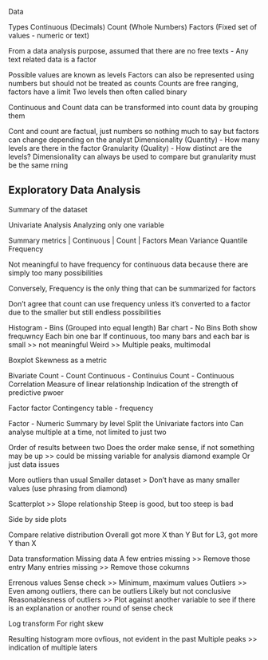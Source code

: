 Data

Types
Continuous (Decimals)
Count (Whole Numbers)
Factors (Fixed set of values - numeric or text)

From a data analysis purpose, assumed that there are no free texts - Any text related data is a factor

Possible values are known as levels
Factors can also be represented using numbers but should not be treated as counts
Counts are free ranging, factors have a limit
Two levels then often called binary

Continuous and Count data can be transformed into count data by grouping them


Cont and count are factual, just numbers so nothing much to say but factors can change depending on the analyst
Dimensionality (Quantity) - How many levels are there in the factor
Granularity (Quality) - How distinct are the levels?
Dimensionality can always be used to compare but granularity must be the same rning

## **Exploratory Data Analysis**

Summary of the dataset

Univariate Analysis
Analyzing only one variable


Summary metrics | Continuous | Count | Factors
Mean
Variance
Quantile
Frequency

Not meaningful to have frequency for continuous data because there are simply too many possibilities

Conversely, Frequency is the only thing that can be summarized for factors

Don’t agree that count can use frequency unless it’s converted to a factor due to the smaller but still endless possibilities

Histogram - Bins (Grouped into equal length)
Bar chart - No Bins 
Both show frequwncy
Each bin one bar
If continuous, too many bars and each bar is small >> not meaningful
Weird >> Multiple peaks, multimodal

Boxplot
Skewness as a metric

Bivariate
Count - Count
Continuous - Continuius
Count - Continuous
Correlation
Measure of linear relationship
Indication of the strength of predictive pwoer

Factor factor 
Contingency table - frequency

Factor - Numeric
Summary by level
Split the Univariate factors into
Can analyse multiple at a time, not limited to just two

Order of results between two
Does the order make sense, if not something may be up >> could be missing variable for analysis diamond example
Or just data issues

More outliers than usual
Smaller dataset > Don’t have as many smaller values (use phrasing from diamond)



Scatterplot >> Slope relationship
Steep is good, but too steep is bad


Side by side plots

Compare relative distribution 
Overall got more X than Y
But for L3, got more Y than X


Data transformation
Missing data
A few entries missing >> Remove those entry
Many entries missing >> Remove those cokumns

Errenous values
Sense check >> Minimum, maximum values
Outliers >> Even among outliers, there can be outliers
Likely but not conclusive
Reasonablesness of outliers >> Plot against another variable to see if there is an explanation or another round of sense check

Log transform
For right skew

Resulting histogram more ovfious, not evident in the past
Multiple peaks >> indication of multiple laters